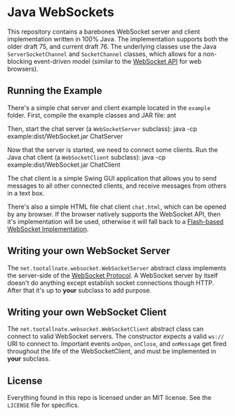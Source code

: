 Java WebSockets
===============

This repository contains a barebones WebSocket server and client implementation
written in 100% Java. The implementation supports both the older draft 75,
and current draft 76. The underlying classes use the Java
`ServerSocketChannel` and `SocketChannel` classes, which allows for a
non-blocking event-driven model (similar to the
[WebSocket API](<http://dev.w3.org/html5/websockets/>) for web browsers).

Running the Example
-------------------

There's a simple chat server and client example located in the `example`
folder. First, compile the example classes and JAR file:
    ant

Then, start the chat server (a `WebSocketServer` subclass):
    java -cp example:dist/WebSocket.jar ChatServer

Now that the server is started, we need to connect some clients. Run the
Java chat client (a `WebSocketClient` subclass):
    java -cp example:dist/WebSocket.jar ChatClient

The chat client is a simple Swing GUI application that allows you to send
messages to all other connected clients, and receive messages from others in a
text box.

There's also a simple HTML file chat client `chat.html`, which can be opened
by any browser. If the browser natively supports the WebSocket API, then it's
implementation will be used, otherwise it will fall back to a
[Flash-based WebSocket Implementation](<http://github.com/gimite/web-socket-js>).

Writing your own WebSocket Server
---------------------------------

The `net.tootallnate.websocket.WebSocketServer` abstract class implements the
server-side of the
[WebSocket Protocol](<http://www.whatwg.org/specs/web-socket-protocol/>).
A WebSocket server by itself doesn't do anything except establish socket
connections though HTTP. After that it's up to **your** subclass to add purpose.

Writing your own WebSocket Client
---------------------------------

The `net.tootallnate.websocket.WebSocketClient` abstract class can connect to
valid WebSocket servers. The constructor expects a valid `ws://` URI to
connect to. Important events `onOpen`, `onClose`, and `onMessage` get fired
throughout the life of the WebSocketClient, and must be implemented in **your**
subclass.

License
-------

Everything found in this repo is licensed under an MIT license. See
the `LICENSE` file for specifics.
